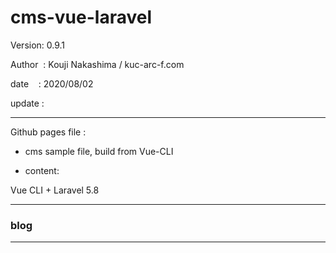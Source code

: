 ﻿# cms-vue-laravel

 Version: 0.9.1

 Author  : Kouji Nakashima / kuc-arc-f.com

 date    : 2020/08/02 

 update :

***

Github pages file :

* cms sample file, build from Vue-CLI

* content:

Vue CLI + Laravel 5.8

***
### blog


***

